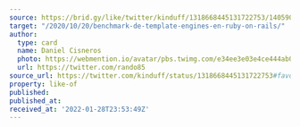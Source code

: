 ```yaml
---
source: https://brid.gy/like/twitter/kinduff/1318668445131722753/14059087
target: "/2020/10/20/benchmark-de-template-engines-en-ruby-on-rails/"
author:
  type: card
  name: Daniel Cisneros
  photo: https://webmention.io/avatar/pbs.twimg.com/e34ee3e03e4ce444ab0817d6a53a5ac141e8427a100b502ee03283776947f4aa.jpg
  url: https://twitter.com/rando85
source_url: https://twitter.com/kinduff/status/1318668445131722753#favorited-by-14059087
property: like-of
published:
published_at:
received_at: '2022-01-28T23:53:49Z'
---
```


